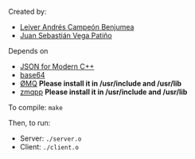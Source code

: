 Created by:
- [Leiver Andrés Campeón Benjumea](https://github.com/leiverandres)
- [Juan Sebastián Vega Patiño](https://github.com/sebasvega95)

Depends on
- [JSON for Modern C++](https://github.com/nlohmann/json)
- [base64](https://github.com/tkislan/base64)
- [ØMQ](http://zeromq.org/) **Please install it in /usr/include and /usr/lib**
- [zmqpp](https://github.com/zeromq/zmqpp) **Please install it in /usr/include and /usr/lib**

To compile: `make`

Then, to run:
- Server: `./server.o`
- Client: `./client.o`
